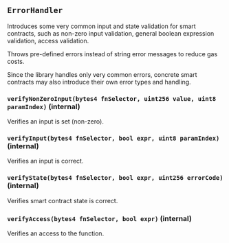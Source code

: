 ## `ErrorHandler`

Introduces some very common input and state validation for smart contracts,
such as non-zero input validation, general boolean expression validation, access validation.

Throws pre-defined errors instead of string error messages to reduce gas costs.

Since the library handles only very common errors, concrete smart contracts may
also introduce their own error types and handling.

### `verifyNonZeroInput(bytes4 fnSelector, uint256 value, uint8 paramIndex)` (internal)

Verifies an input is set (non-zero).

### `verifyInput(bytes4 fnSelector, bool expr, uint8 paramIndex)` (internal)

Verifies an input is correct.

### `verifyState(bytes4 fnSelector, bool expr, uint256 errorCode)` (internal)

Verifies smart contract state is correct.

### `verifyAccess(bytes4 fnSelector, bool expr)` (internal)

Verifies an access to the function.
